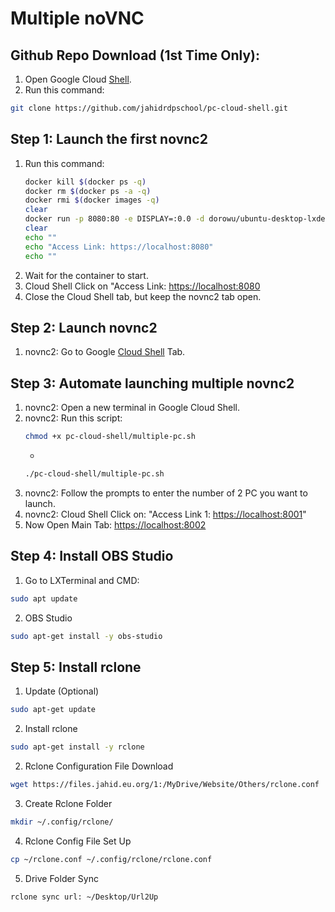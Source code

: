 # Multiple noVNC

## Github Repo Download (1st Time Only):

  1. Open Google Cloud [Shell](https://shell.cloud.google.com/?hl=en_US&fromcloudshell=true&show=terminal&authuser=1).
  2. Run this command:
```bash
git clone https://github.com/jahidrdpschool/pc-cloud-shell.git
```

  ## Step 1: Launch the first novnc2

  1. Run this command:
      ```bash
      docker kill $(docker ps -q)
      docker rm $(docker ps -a -q)
      docker rmi $(docker images -q)
      clear
      docker run -p 8080:80 -e DISPLAY=:0.0 -d dorowu/ubuntu-desktop-lxde-vnc
      clear
      echo ""
      echo "Access Link: https://localhost:8080"
      echo ""
      ```
  2. Wait for the container to start.
  3. Cloud Shell Click on "Access Link: [https://localhost:8080](https://shell.cloud.google.com/devshell/proxy?port=8080&environment_id=default&authuser=1)
  4. Close the Cloud Shell tab, but keep the novnc2 tab open.

  ## Step 2: Launch novnc2

  1. novnc2: Go to Google [Cloud Shell](https://shell.cloud.google.com/?hl=en_US&fromcloudshell=true&show=terminal&authuser=1) Tab.

  ## Step 3: Automate launching multiple novnc2
  1. novnc2: Open a new terminal in Google Cloud Shell.
  2. novnc2: Run this script:
      ```bash
      chmod +x pc-cloud-shell/multiple-pc.sh
      ```
      +
      ```bash
      ./pc-cloud-shell/multiple-pc.sh
      ```
  3. novnc2: Follow the prompts to enter the number of 2 PC you want to launch.
  4. novnc2: Cloud Shell Click on: "Access Link 1: [https://localhost:8001](https://shell.cloud.google.com/devshell/proxy?port=8001&environment_id=default&authuser=1)"
  5. Now Open Main Tab: [https://localhost:8002](https://shell.cloud.google.com/devshell/proxy?port=8002&environment_id=default&authuser=1)


  ## Step 4: Install OBS Studio
  1. Go to LXTerminal and CMD:
```bash
sudo apt update
 ```
2. OBS Studio
```bash
sudo apt-get install -y obs-studio
```
## Step 5: Install rclone
  1. Update (Optional)
```bash
sudo apt-get update
```
  2. Install rclone
```bash
sudo apt-get install -y rclone
```
  2. Rclone Configuration File Download
```bash
wget https://files.jahid.eu.org/1:/MyDrive/Website/Others/rclone.conf
```
  3. Create Rclone Folder
```bash
mkdir ~/.config/rclone/
```
  4. Rclone Config File Set Up
```bash
cp ~/rclone.conf ~/.config/rclone/rclone.conf
```
  5. Drive Folder Sync
```bash
rclone sync url: ~/Desktop/Url2Up
```
